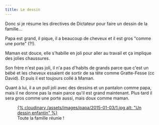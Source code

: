 ```yaml
---
title: Le dessin
---
```


Donc si je résume les directives de Dictateur pour faire un dessin de la famille...

Papa est grand, il pique, il a beaucoup de cheveux et il est gros "comme une porte" (?!).

Maman est douce, elle s'habille en joli pour aller au travail et ça implique des jolies chaussures.

Son frère n'est pas joli, il n'a pas d'habits de grands parce que c'est un bébé et les cheveux essaient de sortir de sa tête comme Gratte-Fesse (cc David). Et puis il est toujours collé à Maman.

Quant à lui, il a un pull joli avec des dessins et un pantalon comme papa, mais il ne donne pas la main parce qu'il est grand maintenant. Plus tard il sera gros comme une porte aussi, mais doux comme maman.

<figure>
  <a data-featherlight="image" href="/assets/images/papa/2015-01-03/1.jpg" title="Voir en plus grand">
      {% cloudinary /assets/images/papa/2015-01-03/1.jpg alt: "Un dessin enfantin" %}
  </a>
  <figcaption>Toute la famille réunie !</figcaption>
</figure>

